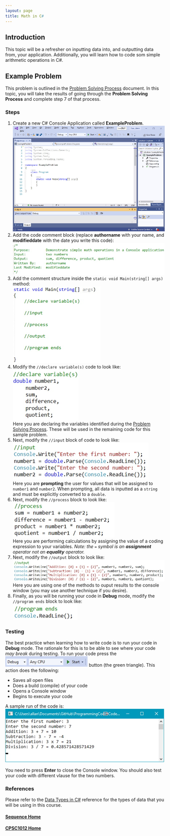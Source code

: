 ```yaml
---
layout: page
title: Math in C#
---
```


## Introduction
This topic will be a refresher on inputting data into, and outputting data from, your application. Additionally, you will learn how to code som simple arithmetic operations in C#.

## Example Problem
This problem is outlined in the [Problem Solving Process](../01-intro-to-programming/problem-solving.md) document. In this topic, you will take the results of going through the **Problem Solving Process** and complete step 7 of that process.

### Steps
1. Create a new C# Console Application called **ExampleProblem**.<br>
![example-problem-1](files/example-problem-1.jpg)
2. Add the code comment block (replace **authorname** with your name, and **modifieddate** with the date you write this code):<br>
![example-problem-2](files/example-problem-2.jpg)
3. Add the comment structure inside the `static void Main(string[] args)` method:<br>
![example-problem-3](files/example-problem-3.jpg)
4. Modify the `//declare variable(s)` code to look like:<br>
![example-problem-4](files/example-problem-4.jpg)<br>
Here you are declaring the variables identified during the [Problem Solving Process](../01-intro-to-programming/problem-solving.md). These will be used in the remaining code for this sample problem.
5. Next, modify the `//input` block of code to look like:<br>
![example-problem-5](files/example-problem-5.jpg)<br>
Here you are **prompting** the user for values that will be assigned to `number1` and `number2`. When prompting, all data is inputted as a `string` and must be explicitly converted to a `double`.
6. Next, modify the `//process` block to look like:<br>
![example-problem-6](files/example-problem-6.jpg)<br>
Here you are performing calculations by assigning the value of a coding expression to your variables. *Note: the `=` symbol is an **assignment** operator not an **equality** operator.*
7. Next, modify the `//output` block to look like:<br>
![example-problem-7](files/example-problem-7.jpg)<br>
Here you are using one of the methods to ouput results to the console window (you may use another technique if you desire).
8. Finally, as you will be running your code in **Debug** mode, modify the `//program ends` block to look like:<br>
![example-problem-8](files/example-problem-8.jpg)

### Testing
The best practice when learning how to write code is to run your code in **Debug** mode. The rationale for this is to be able to see where your code *may break* during testing. To run your code press the ![debug-start](files/debug-start.jpg) button (the green triangle). This action does the following:
* Saves all open files
* Does a build (compile) of your code
* Opens a Console window
* Begins to execute your code

A sample run of the code is:<br>![example-problem-9](files/example-problem-9.jpg)

You need to press **Enter** to close the Console window. You should also test your code with different vlause for the two numbers.

### References
Please refer to the [Data Types in C#](../references/data-types.md) reference for the types of data that you will be using in this course.

#### [Sequence Home](index.md)
#### [CPSC1012 Home](../)